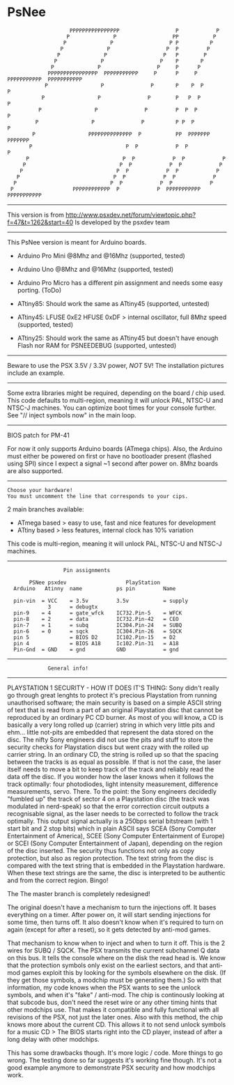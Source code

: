 # PsNee
                        PPPPPPPPPPPPPPPP                  P            P      
                       P              P                  PP           P        
                      P              P                  P P          P        
                     P              P                  P  P         P          
                    P              P                  P   P        P          
                   P              P                  P    P       P            
                  P              P                  P     P      P            
                 PPPPPPPPPPPPPPPP  PPPPPPPPPPP     P      P     P  PPPPPPPPPPP  PPPPPPPPPPP
                P                 P               P       P    P  P            P
               P                 P               P        P   P  P            P  
              P                 P               P         P  P  P            P  
             P                 P               P          P P  P            P    
            P                 PPPPPPPPPPPPPP  P           PP  PPPPPPP      PPPPPPP    
           P                              P  P            P  P            P      
          P                              P  P            P  P            P      
         P                              P  P            P  P            P        
        P                              P  P            P  P            P        
       P                              P  P            P  P            P      
      P                              P  P            P  P            P        
     P                   PPPPPPPPPPPP  P            P  PPPPPPPPPPP  PPPPPPPPPPP

---------------------------------------
This version is from
http://www.psxdev.net/forum/viewtopic.php?f=47&t=1262&start=40
Is developed by the psxdev team
 
 
-------------------------------------------------

 This PsNee version is meant for Arduino boards.

 
  - Arduino Pro Mini @8Mhz and @16Mhz (supported, tested)
  - Arduino Uno @8Mhz and @16Mhz (supported, tested)
  - Arduino Pro Micro has a different pin assignment and needs some easy porting. (ToDo)
  
  - ATtiny85: Should work the same as ATtiny45 (supported, untested)
  - ATtiny45: LFUSE 0xE2  HFUSE 0xDF > internal oscillator, full 8Mhz speed (supported, tested)
  - ATtiny25: Should work the same as ATtiny45 but doesn't have enough Flash nor RAM for PSNEEDEBUG (supported, untested)
  
---------------------------------------------------------------------------

Beware to use the PSX 3.5V / 3.3V power, *NOT* 5V! The installation pictures include an example.

-----------------------------------------------------------------------------

Some extra libraries might be required, depending on the board / chip used.
This code defaults to multi-region, meaning it will unlock PAL, NTSC-U and NTSC-J machines.
You can optimize boot times for your console further. See "// inject symbols now" in the main loop.

----------------------------------------------------------------------

BIOS patch for PM-41

For now it only supports Arduino boards (ATmega chips).
Also, the Arduino must either be powered on first or have no bootloader present (flashed using SPI) since I expect a signal ~1 second after power on.
8Mhz boards are also supported.
 
-------------------------------------------------------------------

    Choose your hardware!
    You must uncomment the line that corresponds to your cips.
    
 2 main branches available:
  - ATmega based > easy to use, fast and nice features for development
  - ATtiny based > less features, internal clock has 10% variation

 This code is multi-region, meaning it will unlock PAL, NTSC-U and NTSC-J machines.

-----------------------------------------------------

                      Pin assignments
                        
           PSNee psxdev                   PlayStation
      Arduino   Atinny  name           ps pin         Name
 
      pin-vin  = VCC    = 3.5v         3.5v           = supply
                 3      = debugtx
      pin-9    = 4      = gate_wfck    IC732.Pin-5    = WFCK           
      pin-8    = 2      = data         IC732.Pin-42   = CEO
      pin-7    = 1      = subq         IC304.Pin-24   = SUBQ
      pin-6    = 0      = sqck         IC304.Pin-26   = SQCK
      pin 5             = BIOS D2      IC102.Pin-15   = D2
      pin 4             = BIOS A18     Ic102.Pin-31   = A18
      Pin-Gnd  = GND    = gnd          GND            = gnd
------------------------------------------------
                 General info!
--------------------------------------------------
PLAYSTATION 1 SECURITY - HOW IT DOES IT'S THING:
Sony didn't really go through great lenghts to protect it's precious Playstation
from running unauthorised software; the main security is based on a simple ASCII
string of text that is read from a part of an original Playstation disc that cannot
be reproduced by an ordinary PC CD burner.
As most of you will know, a CD is basically a very long rolled up (carrier) string in which very
little pits and ehm... little not-pits are embedded that represent the data stored on the disc.
The nifty Sony engineers did not use the pits and stuff to store the security checks for
Playstation discs but went crazy with the rolled up carrier string. In an ordinary CD, the
string is rolled up so that the spacing between the tracks is as equal as possible. If that
is not the case, the laser itself needs to move a bit to keep track of the track and
reliably read the data off the disc.
If you wonder how the laser knows when it follows the track optimally: four photodiodes, light
intensity measurement, difference measurements, servo. There.
To the point: the Sony engineers decidedly "fumbled up" the track of sector 4 on a Playstation
disc (the track was modulated in nerd-speak) so that the error correction circuit outputs a
recognisable signal, as the laser needs to be corrected to follow the track optimally.
This output signal actually is a 250bps serial bitstream (with 1 start bit and 2 stop bits) which
in plain ASCII says SCEA (Sony Computer Entertainment of America), SCEE (Sony Computer Entertainment
of Europe) or SCEI (Sony Computer Entertainment of Japan), depending on the region of the disc inserted.
The security thus functions not only as copy protection, but also as region protection.
The text string from the disc is compared with the text string that is embedded in the Playstation
hardware. When these text strings are the same, the disc is interpreted to be authentic and from
the correct region. Bingo!

The The master branch is completely redesigned!


The original doesn't have a mechanism to turn the injections off. It bases everything on a timer.
After power on, it will start sending injections for some time, then turns off.
It also doesn't know when it's required to turn on again (except for after a reset), so it gets detected by anti-mod games.

That mechanism to know when to inject and when to turn it off. This is the 2 wires for SUBQ / SQCK. The PSX transmits the current subchannel Q data on this bus. It tells the console where on the disk the read head is. We know that the protection symbols only exist on the earliest sectors, and that anti-mod games exploit this by looking for the symbols elsewhere on the disk. (If they get those symbols, a modchip must be generating them.) So with that information, my code knows when the PSX wants to see the unlock symbols, and when it's "fake" / anti-mod. The chip is continously looking at that subcode bus, don't need the reset wire or any other timing hints that other modchips use. That makes it compatible and fully functional with all revisions of the PSX, not just the later ones. Also with this method, the chip knows more about the current CD. This allows it to not send unlock symbols for a music CD > The BIOS starts right into the CD player, instead of after a long delay with other modchips.

This has some drawbacks though.
It's more logic / code. More things to go wrong. The testing done so far suggests it's working fine though.
It's not a good example anymore to demonstrate PSX security and how modchips work.


 
